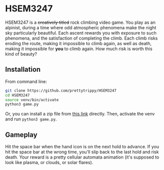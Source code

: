 # HSEM3247

HSEM3247 is a ~~creatively titled~~ rock climbing video game. You play as an alpinist, during a time where odd atmospheric phenomena make the night sky particularly beautiful. Each ascent rewards you with exposure to such phenomena, and the satisfaction of completing the climb. Each climb risks eroding the route, making it impossible to climb again, as well as death, making it impossible for **you** to climb again. How much risk is worth this kind of beauty?

## Installation

From command line:
```bash
git clone https://github.com/prettytrippy/HSEM3247
cd HSEM3247
source venv/bin/activate
python3 game.py
```

Or, you can install a zip file from [this link](https://github.com/prettytrippy/HSEM3247) directly. Then, activate the venv and run ```python3 game.py```.

## Gameplay

Hit the space bar when the hand icon is on the next hold to advance. If you hit the space bar at the wrong time, you'll slip back to the last hold and risk death. Your reward is a pretty cellular automata animation (it's supposed to look like plasma, or clouds, or solar flares).
